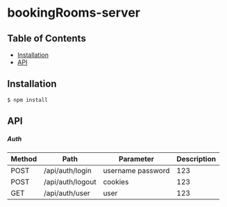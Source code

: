 # bookingRooms-server

## Table of Contents

- [Installation](#installation)
- [API](#aPI)

## Installation

```
$ npm install
```

## API

##### Auth

| Method                 | Path                                                              | Parameter                                             | Description                                                                                                                                                                                                               |
| ----------- | ----------- | ----------- | -----------|
| POST        | /api/auth/login  | username password | 123         |
| POST        | /api/auth/logout | cookies           | 123         |
| GET         | /api/auth/user   | user              | 123         |
